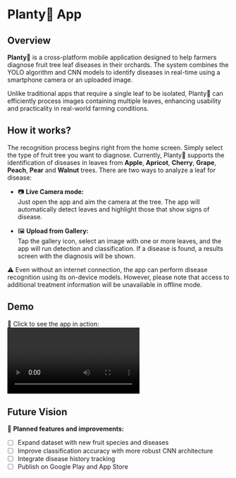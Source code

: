 # Planty🌱 App

## Overview
**Planty🌱** is a cross-platform mobile application designed to help farmers diagnose fruit tree leaf diseases in their orchards. The system combines the YOLO algorithm and CNN models to identify 
diseases in real-time using a smartphone camera or an uploaded image.

Unlike traditional apps that require a single leaf to be isolated, Planty🌱 can efficiently process images containing multiple leaves,
 enhancing usability and practicality in real-world farming conditions.

## How it works?

The recognition process begins right from the home screen. Simply select the type of fruit tree you want to diagnose. Currently, Planty🌱 supports
the identification of diseases in leaves from **Apple**, **Apricot**, **Cherry**, **Grape**, **Peach**, **Pear** and **Walnut** trees.
There are two ways to analyze a leaf for disease:

- 📷 **Live Camera mode:**  
  Just open the app and aim the camera at the tree. The app will automatically detect leaves and highlight those that show signs of disease.

- 🖼️ **Upload from Gallery:**  
  Tap the gallery icon, select an image with one or more leaves, and the app will run detection and classification. If a disease is found, a results screen with the diagnosis will be shown.

⚠️ Even without an internet connection, the app can perform disease recognition using its on-device models. However, please note that access to additional treatment information
will be unavailable in offline mode.

## Demo
🎥 Click to see the app in action:
<video src="https://github.com/user-attachments/assets/0360f66e-7782-4c41-9fae-7f5c01a5e467" controls>
</video>

## Future Vision
🚀 **Planned features and improvements:**
- [ ] Expand dataset with new fruit species and diseases  
- [ ] Improve classification accuracy with more robust CNN architecture  
- [ ] Integrate disease history tracking
- [ ] Publish on Google Play and App Store
